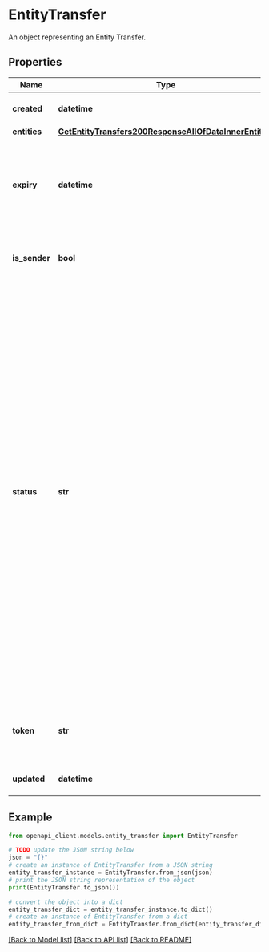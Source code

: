 # EntityTransfer

An object representing an Entity Transfer.

## Properties

Name | Type | Description | Notes
------------ | ------------- | ------------- | -------------
**created** | **datetime** | When this transfer was created. | [optional] 
**entities** | [**GetEntityTransfers200ResponseAllOfDataInnerEntities**](GetEntityTransfers200ResponseAllOfDataInnerEntities.md) |  | [optional] 
**expiry** | **datetime** | When this transfer expires. Transfers will automatically expire 24 hours after creation. | [optional] 
**is_sender** | **bool** | If the requesting account created this transfer. | [optional] 
**status** | **str** | The status of the transfer request:  &#x60;accepted&#x60;: The transfer has been accepted by another user and is currently in progress. Transfers can take up to 3 hours to complete. &#x60;canceled&#x60;: The transfer has been canceled by the sender. &#x60;completed&#x60;: The transfer has completed successfully. &#x60;failed&#x60;: The transfer has failed after initiation. &#x60;pending&#x60;: The transfer is ready to be accepted. &#x60;stale&#x60;: The transfer has exceeded its expiration date. It can no longer be accepted or canceled. | [optional] 
**token** | **str** | The token used to identify and accept or cancel this transfer. | [optional] 
**updated** | **datetime** | When this transfer was last updated. | [optional] 

## Example

```python
from openapi_client.models.entity_transfer import EntityTransfer

# TODO update the JSON string below
json = "{}"
# create an instance of EntityTransfer from a JSON string
entity_transfer_instance = EntityTransfer.from_json(json)
# print the JSON string representation of the object
print(EntityTransfer.to_json())

# convert the object into a dict
entity_transfer_dict = entity_transfer_instance.to_dict()
# create an instance of EntityTransfer from a dict
entity_transfer_from_dict = EntityTransfer.from_dict(entity_transfer_dict)
```
[[Back to Model list]](../README.md#documentation-for-models) [[Back to API list]](../README.md#documentation-for-api-endpoints) [[Back to README]](../README.md)


